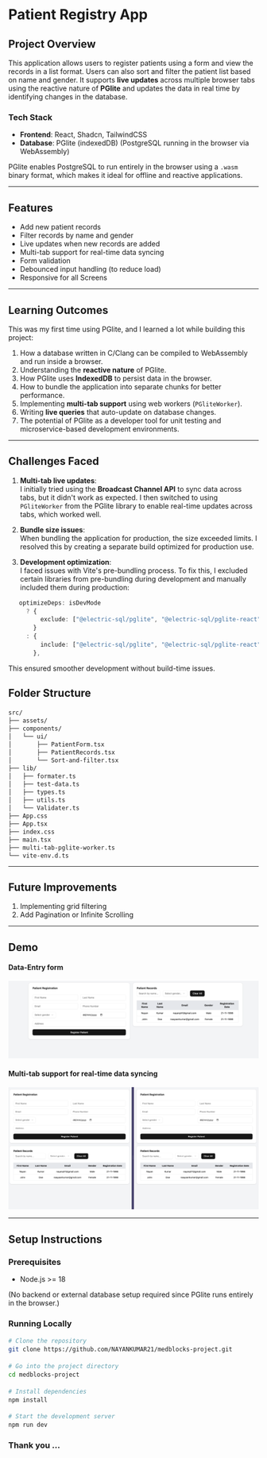 # Patient Registry App

## Project Overview

This application allows users to register patients using a form and view the records in a list format. Users can also sort and filter the patient list based on name and gender. It supports **live updates** across multiple browser tabs using the reactive nature of **PGlite** and updates the data in real time by identifying changes in the database.

### Tech Stack

- **Frontend**: React, Shadcn, TailwindCSS
- **Database**: PGlite (indexedDB) (PostgreSQL running in the browser via WebAssembly)

PGlite enables PostgreSQL to run entirely in the browser using a `.wasm` binary format, which makes it ideal for offline and reactive applications.

---

## Features

- Add new patient records
- Filter records by name and gender
- Live updates when new records are added
- Multi-tab support for real-time data syncing
- Form validation
- Debounced input handling (to reduce load)
- Responsive for all Screens

---

## Learning Outcomes

This was my first time using PGlite, and I learned a lot while building this project:

1. How a database written in C/Clang can be compiled to WebAssembly and run inside a browser.
2. Understanding the **reactive nature** of PGlite.
3. How PGlite uses **IndexedDB** to persist data in the browser.
4. How to bundle the application into separate chunks for better performance.
5. Implementing **multi-tab support** using web workers (`PGliteWorker`).
6. Writing **live queries** that auto-update on database changes.
7. The potential of PGlite as a developer tool for unit testing and microservice-based development environments.

---

## Challenges Faced

1. **Multi-tab live updates**:  
   I initially tried using the **Broadcast Channel API** to sync data across tabs, but it didn't work as expected. I then switched to using `PGliteWorker` from the PGlite library to enable real-time updates across tabs, which worked well.

2. **Bundle size issues**:  
   When bundling the application for production, the size exceeded limits. I resolved this by creating a separate build optimized for production use.

3. **Development optimization**:  
   I faced issues with Vite's pre-bundling process. To fix this, I excluded certain libraries from pre-bundling during development and manually included them during production:

```ts
   optimizeDeps: isDevMode
     ? {
         exclude: ["@electric-sql/pglite", "@electric-sql/pglite-react"],
       }
     : {
         include: ["@electric-sql/pglite", "@electric-sql/pglite-react"],
       },
```

This ensured smoother development without build-time issues.

## Folder Structure

```
src/
├── assets/
├── components/
│   └── ui/
│       ├── PatientForm.tsx
│       ├── PatientRecords.tsx
│       └── Sort-and-filter.tsx
├── lib/
│   ├── formater.ts
│   ├── test-data.ts
│   ├── types.ts
│   ├── utils.ts
│   └── Validater.ts
├── App.css
├── App.tsx
├── index.css
├── main.tsx
├── multi-tab-pglite-worker.ts
└── vite-env.d.ts
```

---

## Future Improvements

1. Implementing grid filtering
2. Add Pagination or Infinite Scrolling

---

## Demo

#### Data-Entry form

![Data Entry Form](./src/assets/DataEntry.png)

#### Multi-tab support for real-time data syncing

![Multi-Tab-Data-Sync](./src/assets/Multi-tab-data-sync.png)

---

## Setup Instructions

### Prerequisites

- Node.js >= 18

(No backend or external database setup required since PGlite runs entirely in the browser.)

### Running Locally

```bash
# Clone the repository
git clone https://github.com/NAYANKUMAR21/medblocks-project.git

# Go into the project directory
cd medblocks-project

# Install dependencies
npm install

# Start the development server
npm run dev
```

### Thank you ...
